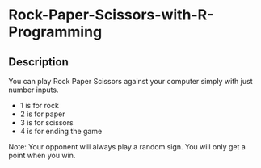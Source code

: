 # Rock-Paper-Scissors-with-R-Programming

## Description
You can play Rock Paper Scissors against your computer simply with just number inputs.
- 1 is for rock
- 2 is for paper
- 3 is for scissors
- 4 is for ending the game

Note: Your opponent will always play a random sign. You will only get a point when you win.
